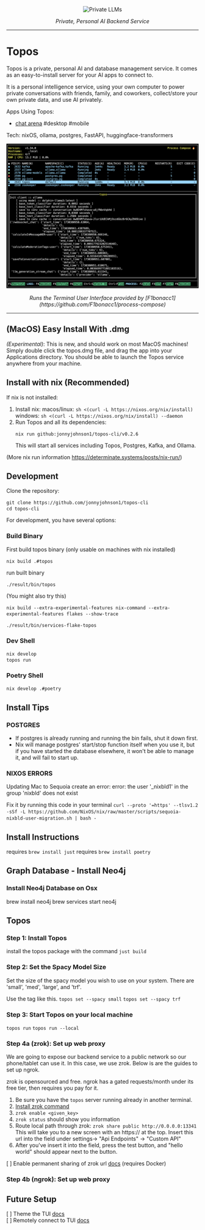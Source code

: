 <p align="center">
  <img src="https://github.com/jonnyjohnson1/topos-cli/blob/main/topos/assets/topos_blk_rounded.png" style="width: 70px; height: 70px;" alt="Private LLMs" />
</p>
<p align="center">
  <em>Private, Personal AI Backend Service</em>
</p>

---

# Topos
Topos is a private, personal AI and database management service.
It comes as an easy-to-install server for your AI apps to connect to.

It is a personal intelligence service, using your own computer to power private conversations with friends, family, and coworkers, collect/store your own private data, and use AI privately. 

Apps Using Topos:
- [chat arena](https://github.com/jonnyjohnson1/chat-arena) #desktop #mobile

Tech: nixOS, ollama, postgres, FastAPI, huggingface-transformers

<p align="center">
  <img src="https://github.com/jonnyjohnson1/topos-cli/blob/main/topos/assets/tui.png" style="zoom:67%;" alt="Terminal User Interface" />
</p>
<p align="center">
  <em>Runs the Terminal User Interface provided by [F1bonacc1](https://github.com/F1bonacc1/process-compose)</em>
</p>

---

## (MacOS) Easy Install With .dmg
*(Experimental)*: This is new, and should work on most MacOS machines!
Simply double click the topos.dmg file, and drag the app into your Applications directory.
You should be able to launch the Topos service anywhere from your machine.

## Install with nix (Recommended)
If nix is not installed:
1. Install nix:
    macos/linux: `sh <(curl -L https://nixos.org/nix/install)`
    windows: `sh <(curl -L https://nixos.org/nix/install) --daemon`
2. Run Topos and all its dependencies:
   ```
   nix run github:jonnyjohnson1/topos-cli/v0.2.6
   ```
   This will start all services including Topos, Postgres, Kafka, and Ollama.

(More nix run information https://determinate.systems/posts/nix-run/)

## Development
Clone the repository:
```
git clone https://github.com/jonnyjohnson1/topos-cli
cd topos-cli
```

For development, you have several options:
### Build Binary
First build topos binary (only usable on machines with nix installed)
```
nix build .#topos
```
run built binary
```
./result/bin/topos
```

(You might also try this)
```
nix build --extra-experimental-features nix-command --extra-experimental-features flakes --show-trace
```
```
./result/bin/services-flake-topos
```

### Dev Shell
```
nix develop
topos run
```

### Poetry Shell
```
nix develop .#poetry
```

## Install Tips

### POSTGRES 
- If postgres is already running and running the bin fails, shut it down first.
- Nix will manage postgres' start/stop function itself when you use it, but if you have started the database elsewhere, it won't be able to manage it, and will fail to start up.

### NIXOS ERRORS  
Updating Mac to Sequoia create an error:
error: the user '_nixbld1' in the group 'nixbld' does not exist

Fix it by running this code in your terminal `curl --proto '=https' --tlsv1.2 -sSf -L https://github.com/NixOS/nix/raw/master/scripts/sequoia-nixbld-user-migration.sh | bash -`


## Install Instructions
requires `brew install just`
requires `brew install poetry`

## Graph Database - Install Neo4j

### Install Neo4j Database on Osx
brew install neo4j
brew services start neo4j

## Topos

### Step 1: Install Topos
install the topos package with the command `just build`

### Step 2: Set the Spacy Model Size
Set the size of the spacy model you wish to use on your system.
There are 'small', 'med', 'large', and 'trf'.

Use the tag like this.
`topos set --spacy small`
`topos set --spacy trf`

### Step 3: Start Topos on your local machine

`topos run`
`topos run --local`

### Step 4a (zrok): Set up web proxy
We are going to expose our backend service to a public network so our phone/tablet can use it. In this case, we use zrok. Below is are the guides to set up ngrok.

zrok is opensourced and free.
ngrok has a gated requests/month under its free tier, then requires you pay for it.

1. Be sure you have the `topos` server running already in another terminal.
2. [Install zrok command](https://docs.zrok.io/docs/getting-started/?_gl=1*1yet1eb*_ga*MTQ1MDc2ODAyNi4xNzE3MDE3MTE3*_ga_V2KMEXWJ10*MTcxNzAxNzExNi4xLjAuMTcxNzAxNzExNi42MC4wLjA.*_gcl_au*NDk3NjM1MzEyLjE3MTcwMTcxMTc.#installing-the-zrok-command)
3. `zrok enable <given_key>`
4. `zrok status` should show you information
5. Route local path through zrok: `zrok share public http://0.0.0.0:13341`
This will take you to a new screen with an https://<url> at the top.
Insert this url into the field under settings-> "Api Endpoints" -> "Custom API"
6. After you've insert it into the field, press the test button, and "hello world" should appear next to the button.

[ ] Enable permanent sharing of zrok url [docs](https://docs.zrok.io/docs/guides/docker-share/#permanent-public-share) (requires Docker)

### Step 4b (ngrok): Set up web proxy



## Future Setup
[ ] Theme the TUI [docs](https://f1bonacc1.github.io/process-compose/tui/)  
[ ] Remotely connect to TUI [docs](https://f1bonacc1.github.io/process-compose/client/)

